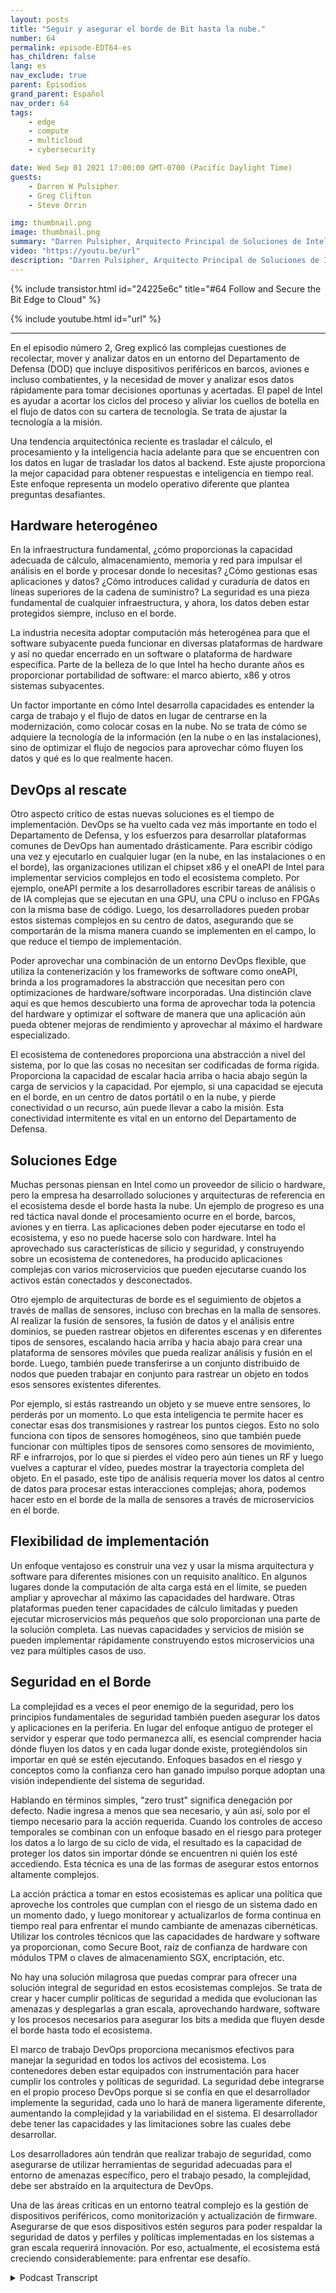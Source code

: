 ```yaml
---
layout: posts
title: "Seguir y asegurar el borde de Bit hasta la nube."
number: 64
permalink: episode-EDT64-es
has_children: false
lang: es
nav_exclude: true
parent: Episodios
grand_parent: Español
nav_order: 64
tags:
    - edge
    - compute
    - multicloud
    - cybersecurity

date: Wed Sep 01 2021 17:00:00 GMT-0700 (Pacific Daylight Time)
guests:
    - Darren W Pulsipher
    - Greg Clifton
    - Steve Orrin

img: thumbnail.png
image: thumbnail.png
summary: "Darren Pulsipher, Arquitecto Principal de Soluciones de Intel, discute siguiendo el tema junto a Greg Clifton, Director de DOD e Inteligencia de Intel, en un seguimiento al episodio n. ° 2, junto con Steve Orrin, CTO Federal de Intel, quien aporta su experiencia en seguridad en entornos complejos de borde a nube."
video: "https://youtu.be/url"
description: "Darren Pulsipher, Arquitecto Principal de Soluciones de Intel, discute siguiendo el tema junto a Greg Clifton, Director de DOD e Inteligencia de Intel, en un seguimiento al episodio n. ° 2, junto con Steve Orrin, CTO Federal de Intel, quien aporta su experiencia en seguridad en entornos complejos de borde a nube."
---
```


<div>
{% include transistor.html id="24225e6c" title="#64 Follow and Secure the Bit Edge to Cloud" %}

{% include youtube.html id="url" %}
</div>

---

En el episodio número 2, Greg explicó las complejas cuestiones de recolectar, mover y analizar datos en un entorno del Departamento de Defensa (DOD) que incluye dispositivos periféricos en barcos, aviones e incluso combatientes, y la necesidad de mover y analizar esos datos rápidamente para tomar decisiones oportunas y acertadas. El papel de Intel es ayudar a acortar los ciclos del proceso y aliviar los cuellos de botella en el flujo de datos con su cartera de tecnología. Se trata de ajustar la tecnología a la misión.

Una tendencia arquitectónica reciente es trasladar el cálculo, el procesamiento y la inteligencia hacia adelante para que se encuentren con los datos en lugar de trasladar los datos al backend. Este ajuste proporciona la mejor capacidad para obtener respuestas e inteligencia en tiempo real. Este enfoque representa un modelo operativo diferente que plantea preguntas desafiantes.

## Hardware heterogéneo

En la infraestructura fundamental, ¿cómo proporcionas la capacidad adecuada de cálculo, almacenamiento, memoria y red para impulsar el análisis en el borde y procesar donde lo necesitas? ¿Cómo gestionas esas aplicaciones y datos? ¿Cómo introduces calidad y curaduría de datos en líneas superiores de la cadena de suministro? La seguridad es una pieza fundamental de cualquier infraestructura, y ahora, los datos deben estar protegidos siempre, incluso en el borde.

La industria necesita adoptar computación más heterogénea para que el software subyacente pueda funcionar en diversas plataformas de hardware y así no quedar encerrado en un software o plataforma de hardware específica. Parte de la belleza de lo que Intel ha hecho durante años es proporcionar portabilidad de software: el marco abierto, x86 y otros sistemas subyacentes.

Un factor importante en cómo Intel desarrolla capacidades es entender la carga de trabajo y el flujo de datos en lugar de centrarse en la modernización, como colocar cosas en la nube. No se trata de cómo se adquiere la tecnología de la información (en la nube o en las instalaciones), sino de optimizar el flujo de negocios para aprovechar cómo fluyen los datos y qué es lo que realmente hacen.

## DevOps al rescate

Otro aspecto crítico de estas nuevas soluciones es el tiempo de implementación. DevOps se ha vuelto cada vez más importante en todo el Departamento de Defensa, y los esfuerzos para desarrollar plataformas comunes de DevOps han aumentado drásticamente. Para escribir código una vez y ejecutarlo en cualquier lugar (en la nube, en las instalaciones o en el borde), las organizaciones utilizan el chipset x86 y el oneAPI de Intel para implementar servicios complejos en todo el ecosistema completo. Por ejemplo, oneAPI permite a los desarrolladores escribir tareas de análisis o de IA complejas que se ejecutan en una GPU, una CPU o incluso en FPGAs con la misma base de código. Luego, los desarrolladores pueden probar estos sistemas complejos en su centro de datos, asegurando que se comportarán de la misma manera cuando se implementen en el campo, lo que reduce el tiempo de implementación.

Poder aprovechar una combinación de un entorno DevOps flexible, que utiliza la contenerización y los frameworks de software como oneAPI, brinda a los programadores la abstracción que necesitan pero con optimizaciones de hardware/software incorporadas. Una distinción clave aquí es que hemos descubierto una forma de aprovechar toda la potencia del hardware y optimizar el software de manera que una aplicación aún pueda obtener mejoras de rendimiento y aprovechar al máximo el hardware especializado.

El ecosistema de contenedores proporciona una abstracción a nivel del sistema, por lo que las cosas no necesitan ser codificadas de forma rígida. Proporciona la capacidad de escalar hacia arriba o hacia abajo según la carga de servicios y la capacidad. Por ejemplo, si una capacidad se ejecuta en el borde, en un centro de datos portátil o en la nube, y pierde conectividad o un recurso, aún puede llevar a cabo la misión. Esta conectividad intermitente es vital en un entorno del Departamento de Defensa.

## Soluciones Edge

Muchas personas piensan en Intel como un proveedor de silicio o hardware, pero la empresa ha desarrollado soluciones y arquitecturas de referencia en el ecosistema desde el borde hasta la nube. Un ejemplo de progreso es una red táctica naval donde el procesamiento ocurre en el borde, barcos, aviones y en tierra. Las aplicaciones deben poder ejecutarse en todo el ecosistema, y eso no puede hacerse solo con hardware. Intel ha aprovechado sus características de silicio y seguridad, y construyendo sobre un ecosistema de contenedores, ha producido aplicaciones complejas con varios microservicios que pueden ejecutarse cuando los activos están conectados y desconectados.

Otro ejemplo de arquitecturas de borde es el seguimiento de objetos a través de mallas de sensores, incluso con brechas en la malla de sensores. Al realizar la fusión de sensores, la fusión de datos y el análisis entre dominios, se pueden rastrear objetos en diferentes escenas y en diferentes tipos de sensores, escalando hacia arriba y hacia abajo para crear una plataforma de sensores móviles que pueda realizar análisis y fusión en el borde. Luego, también puede transferirse a un conjunto distribuido de nodos que pueden trabajar en conjunto para rastrear un objeto en todos esos sensores existentes diferentes.

Por ejemplo, si estás rastreando un objeto y se mueve entre sensores, lo perderás por un momento. Lo que esta inteligencia te permite hacer es conectar esas dos transmisiones y rastrear los puntos ciegos. Esto no solo funciona con tipos de sensores homogéneos, sino que también puede funcionar con múltiples tipos de sensores como sensores de movimiento, RF e infrarrojos, por lo que si pierdes el vídeo pero aún tienes un RF y luego vuelves a capturar el vídeo, puedes mostrar la trayectoria completa del objeto. En el pasado, este tipo de análisis requería mover los datos al centro de datos para procesar estas interacciones complejas; ahora, podemos hacer esto en el borde de la malla de sensores a través de microservicios en el borde.

## Flexibilidad de implementación

Un enfoque ventajoso es construir una vez y usar la misma arquitectura y software para diferentes misiones con un requisito analítico. En algunos lugares donde la computación de alta carga está en el límite, se pueden ampliar y aprovechar al máximo las capacidades del hardware. Otras plataformas pueden tener capacidades de cálculo limitadas y pueden ejecutar microservicios más pequeños que solo proporcionan una parte de la solución completa. Las nuevas capacidades y servicios de misión se pueden implementar rápidamente construyendo estos microservicios una vez para múltiples casos de uso.

## Seguridad en el Borde

La complejidad es a veces el peor enemigo de la seguridad, pero los principios fundamentales de seguridad también pueden asegurar los datos y aplicaciones en la periferia. En lugar del enfoque antiguo de proteger el servidor y esperar que todo permanezca allí, es esencial comprender hacia dónde fluyen los datos y en cada lugar donde existe, protegiéndolos sin importar en qué se estén ejecutando. Enfoques basados en el riesgo y conceptos como la confianza cero han ganado impulso porque adoptan una visión independiente del sistema de seguridad.

Hablando en términos simples, "zero trust" significa denegación por defecto. Nadie ingresa a menos que sea necesario, y aún así, solo por el tiempo necesario para la acción requerida. Cuando los controles de acceso temporales se combinan con un enfoque basado en el riesgo para proteger los datos a lo largo de su ciclo de vida, el resultado es la capacidad de proteger los datos sin importar dónde se encuentren ni quién los esté accediendo. Esta técnica es una de las formas de asegurar estos entornos altamente complejos.

La acción práctica a tomar en estos ecosistemas es aplicar una política que aproveche los controles que cumplan con el riesgo de un sistema dado en un momento dado, y luego monitorear y actualizarlos de forma continua en tiempo real para enfrentar el mundo cambiante de amenazas cibernéticas. Utilizar los controles técnicos que las capacidades de hardware y software ya proporcionan, como Secure Boot, raíz de confianza de hardware con módulos TPM o claves de almacenamiento SGX, encriptación, etc.

No hay una solución milagrosa que puedas comprar para ofrecer una solución integral de seguridad en estos ecosistemas complejos. Se trata de crear y hacer cumplir políticas de seguridad a medida que evolucionan las amenazas y desplegarlas a gran escala, aprovechando hardware, software y los procesos necesarios para asegurar los bits a medida que fluyen desde el borde hasta todo el ecosistema.

El marco de trabajo DevOps proporciona mecanismos efectivos para manejar la seguridad en todos los activos del ecosistema. Los contenedores deben estar equipados con instrumentación para hacer cumplir los controles y políticas de seguridad. La seguridad debe integrarse en el propio proceso DevOps porque si se confía en que el desarrollador implemente la seguridad, cada uno lo hará de manera ligeramente diferente, aumentando la complejidad y la variabilidad en el sistema. El desarrollador debe tener las capacidades y las limitaciones sobre las cuales debe desarrollar.

Los desarrolladores aún tendrán que realizar trabajo de seguridad, como asegurarse de utilizar herramientas de seguridad adecuadas para el entorno de amenazas específico, pero el trabajo pesado, la complejidad, debe ser abstraído en la arquitectura de DevOps.

Una de las áreas críticas en un entorno teatral complejo es la gestión de dispositivos periféricos, como monitorización y actualización de firmware. Asegurarse de que esos dispositivos estén seguros para poder respaldar la seguridad de datos y perfiles y políticas implementadas en los sistemas a gran escala requerirá innovación. Por eso, actualmente, el ecosistema está creciendo considerablemente: para enfrentar ese desafío.



<details>
<summary> Podcast Transcript </summary>

<p></p>

</details>
